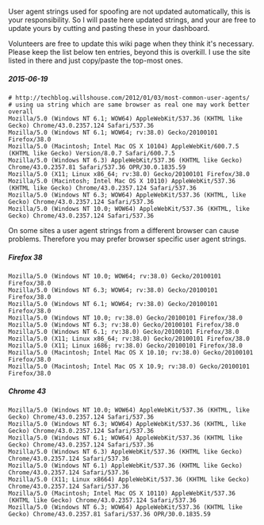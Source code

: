 User agent strings used for spoofing are not updated automatically, this is your responsibility. So I will paste here updated strings, and your are free to update yours by cutting and pasting these in your dashboard.

Volunteers are free to update this wiki page when they think it's necessary. Please keep the list below ten entries, beyond this is overkill. I use the site listed in there and just copy/paste the top-most ones.

##### 2015-06-19

    # http://techblog.willshouse.com/2012/01/03/most-common-user-agents/
    # using ua string which are same browser as real one may work better overall
    Mozilla/5.0 (Windows NT 6.1; WOW64) AppleWebKit/537.36 (KHTML like Gecko) Chrome/43.0.2357.124 Safari/537.36
    Mozilla/5.0 (Windows NT 6.1; WOW64; rv:38.0) Gecko/20100101 Firefox/38.0
    Mozilla/5.0 (Macintosh; Intel Mac OS X 10104) AppleWebKit/600.7.5 (KHTML like Gecko) Version/8.0.7 Safari/600.7.5
    Mozilla/5.0 (Windows NT 6.3) AppleWebKit/537.36 (KHTML like Gecko) Chrome/43.0.2357.81 Safari/537.36 OPR/30.0.1835.59
    Mozilla/5.0 (X11; Linux x86_64; rv:38.0) Gecko/20100101 Firefox/38.0
    Mozilla/5.0 (Macintosh; Intel Mac OS X 10110) AppleWebKit/537.36 (KHTML like Gecko) Chrome/43.0.2357.124 Safari/537.36
    Mozilla/5.0 (Windows NT 6.3; WOW64) AppleWebKit/537.36 (KHTML, like Gecko) Chrome/43.0.2357.124 Safari/537.36
    Mozilla/5.0 (Windows NT 10.0; WOW64) AppleWebKit/537.36 (KHTML, like Gecko) Chrome/43.0.2357.124 Safari/537.36


On some sites a user agent strings from a different browser can cause problems.
Therefore you may prefer browser specific user agent strings.

##### Firefox 38
    Mozilla/5.0 (Windows NT 10.0; WOW64; rv:38.0) Gecko/20100101 Firefox/38.0
    Mozilla/5.0 (Windows NT 6.3; WOW64; rv:38.0) Gecko/20100101 Firefox/38.0
    Mozilla/5.0 (Windows NT 6.1; WOW64; rv:38.0) Gecko/20100101 Firefox/38.0
    Mozilla/5.0 (Windows NT 10.0; rv:38.0) Gecko/20100101 Firefox/38.0
    Mozilla/5.0 (Windows NT 6.3; rv:38.0) Gecko/20100101 Firefox/38.0
    Mozilla/5.0 (Windows NT 6.1; rv:38.0) Gecko/20100101 Firefox/38.0
    Mozilla/5.0 (X11; Linux x86_64; rv:38.0) Gecko/20100101 Firefox/38.0
    Mozilla/5.0 (X11; Linux i686; rv:38.0) Gecko/20100101 Firefox/38.0
    Mozilla/5.0 (Macintosh; Intel Mac OS X 10.10; rv:38.0) Gecko/20100101 Firefox/38.0
    Mozilla/5.0 (Macintosh; Intel Mac OS X 10.9; rv:38.0) Gecko/20100101 Firefox/38.0

##### Chrome 43
    Mozilla/5.0 (Windows NT 10.0; WOW64) AppleWebKit/537.36 (KHTML, like Gecko) Chrome/43.0.2357.124 Safari/537.36
    Mozilla/5.0 (Windows NT 6.3; WOW64) AppleWebKit/537.36 (KHTML, like Gecko) Chrome/43.0.2357.124 Safari/537.36
    Mozilla/5.0 (Windows NT 6.1; WOW64) AppleWebKit/537.36 (KHTML like Gecko) Chrome/43.0.2357.124 Safari/537.36
    Mozilla/5.0 (Windows NT 6.3) AppleWebKit/537.36 (KHTML like Gecko) Chrome/43.0.2357.124 Safari/537.36
    Mozilla/5.0 (Windows NT 6.1) AppleWebKit/537.36 (KHTML like Gecko) Chrome/43.0.2357.124 Safari/537.36
    Mozilla/5.0 (X11; Linux x8664) AppleWebKit/537.36 (KHTML like Gecko) Chrome/43.0.2357.124 Safari/537.36
    Mozilla/5.0 (Macintosh; Intel Mac OS X 10110) AppleWebKit/537.36 (KHTML like Gecko) Chrome/43.0.2357.124 Safari/537.36
    Mozilla/5.0 (Windows NT 6.3; WOW64) AppleWebKit/537.36 (KHTML like Gecko) Chrome/43.0.2357.81 Safari/537.36 OPR/30.0.1835.59

